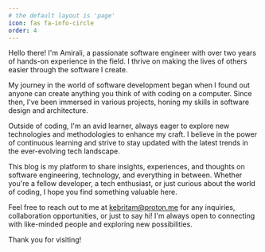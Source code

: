```yaml
---
# the default layout is 'page'
icon: fas fa-info-circle
order: 4
---
```


Hello there! I'm Amirali, a passionate software engineer with over two years of hands-on experience in the field. I thrive on making the lives of others easier through the software I create.

My journey in the world of software development began when I found out anyone can create anything you think of with coding on a computer. Since then, I've been immersed in various projects, honing my skills in software design and architecture.

Outside of coding, I'm an avid learner, always eager to explore new technologies and methodologies to enhance my craft. I believe in the power of continuous learning and strive to stay updated with the latest trends in the ever-evolving tech landscape.

This blog is my platform to share insights, experiences, and thoughts on software engineering, technology, and everything in between. Whether you're a fellow developer, a tech enthusiast, or just curious about the world of coding, I hope you find something valuable here.

Feel free to reach out to me at [kebritam@proton.me](mailto:kebritam@proton.me) for any inquiries, collaboration opportunities, or just to say hi! I'm always open to connecting with like-minded people and exploring new possibilities.

Thank you for visiting!